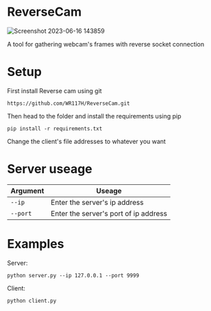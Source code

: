 # ReverseCam

![Screenshot 2023-06-16 143859](https://github.com/WR117H/ReverseCam/assets/97615989/c6e4c350-0a19-4c80-9d54-e851cfd16e1b)

A tool for gathering webcam's frames with reverse socket connection
# Setup
First install Reverse cam using git
```
https://github.com/WR117H/ReverseCam.git
```
Then head to the folder and install the requirements using pip
```
pip install -r requirements.txt
```
Change the client's file addresses to whatever you want


# Server useage
| Argument | Useage |
| --- | --- |
| `--ip` | Enter the server's ip address |
| `--port` | Enter the server's port of ip address |

# Examples
Server:
```
python server.py --ip 127.0.0.1 --port 9999
```
Client:
```
python client.py
```
